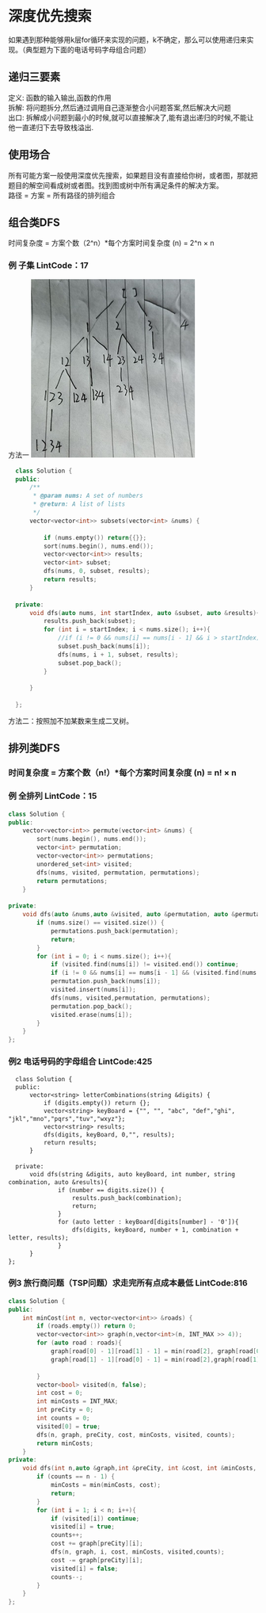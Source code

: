 # 深度优先搜索    
如果遇到那种能够用k层for循环来实现的问题，k不确定，那么可以使用递归来实现。（典型题为下面的电话号码字母组合问题）
## 递归三要素   
定义: 函数的输入输出,函数的作用  
拆解: 将问题拆分,然后通过调用自己逐渐整合小问题答案,然后解决大问题  
出口: 拆解成小问题到最小的时候,就可以直接解决了,能有退出递归的时候,不能让他一直递归下去导致栈溢出.  
## 使用场合  
所有可能方案一般使用深度优先搜索，如果题目没有直接给你树，或者图，那就把题目的解空间看成树或者图。找到图或树中所有满足条件的解决方案。  
路径 = 方案 = 所有路径的排列组合
## 组合类DFS    
时间复杂度  = 方案个数（2^n）*每个方案时间复杂度 (n) = 2^n × n    
### 例 子集 LintCode：17  
方法一
![](https://github.com/994861457/994861457_Algorithm_notes_cpp/blob/main/%E5%9B%BE%E7%89%87/QQ%E5%9B%BE%E7%89%8720220130163738.jpg)  
```cpp  
  class Solution {
  public:
      /**
       * @param nums: A set of numbers
       * @return: A list of lists
       */
      vector<vector<int>> subsets(vector<int> &nums) {

          if (nums.empty()) return{{}};
          sort(nums.begin(), nums.end());
          vector<vector<int>> results;
          vector<int> subset;
          dfs(nums, 0, subset, results);
          return results;
      }

  private:
      void dfs(auto nums, int startIndex, auto &subset, auto &results){
          results.push_back(subset);
          for (int i = startIndex; i < nums.size(); i++){                           //每深入一层都会跳过已经访问过的元素，向后移一个数
              //if (i != 0 && nums[i] == nums[i - 1] && i > startIndex) continue;  //带重复元素的子集的题加上这句就是答案  //当发现是第二个相同元素时，如果set里面未出现过相同的数就舍弃。也就是说如果发现该数不是重复数中的第一个，那就需要看看他的兄弟节点，如果他是兄弟节点中最左边那个就说明添加是有效的。
              subset.push_back(nums[i]);
              dfs(nums, i + 1, subset, results);
              subset.pop_back();
          }

      }

  };  
  ```
  方法二：按照加不加某数来生成二叉树。  
  ## 排列类DFS  
  ### 时间复杂度  = 方案个数（n!）*每个方案时间复杂度 (n) = n! × n  
  ### 例  全排列 LintCode：15
  ```cpp  
  class Solution {
  public:
      vector<vector<int>> permute(vector<int> &nums) {
          sort(nums.begin(), nums.end());
          vector<int> permutation;
          vector<vector<int>> permutations;
          unordered_set<int> visited;
          dfs(nums, visited, permutation, permutations);
          return permutations;
      }

  private:
      void dfs(auto &nums,auto &visited, auto &permutation, auto &permutations){
          if (nums.size() == visited.size()) {
              permutations.push_back(permutation);
              return;
          }
          for (int i = 0; i < nums.size(); i++){
              if (visited.find(nums[i]) != visited.end()) continue;
              if (i != 0 && nums[i] == nums[i - 1] && (visited.find(nums[i - 1]) == visited.end())) continue; //当前数和前面数一样，但前面数以前没出现过。
              permutation.push_back(nums[i]);
              visited.insert(nums[i]);
              dfs(nums, visited,permutation, permutations);
              permutation.pop_back();
              visited.erase(nums[i]);
          }
      }
  };
```
### 例2 电话号码的字母组合 LintCode:425   
```
  class Solution {
  public:
      vector<string> letterCombinations(string &digits) {
          if (digits.empty()) return {};
          vector<string> keyBoard = {"", "", "abc", "def","ghi", "jkl","mno","pqrs","tuv","wxyz"};
          vector<string> results;
          dfs(digits, keyBoard, 0,"", results);
          return results;
      }

  private:
      void dfs(string &digits, auto keyBoard, int number, string combination, auto &results){
              if (number == digits.size()) {
                  results.push_back(combination);
                  return;
              }        
              for (auto letter : keyBoard[digits[number] - '0']){
                  dfs(digits, keyBoard, number + 1, combination + letter, results);
              }
      }
};
```
### 例3 旅行商问题（TSP问题）求走完所有点成本最低 LintCode:816 
  ```cpp  
  class Solution {
  public:
      int minCost(int n, vector<vector<int>> &roads) {
          if (roads.empty()) return 0;
          vector<vector<int>> graph(n,vector<int>(n, INT_MAX >> 4));
          for (auto road : roads){
              graph[road[0] - 1][road[1] - 1] = min(road[2], graph[road[0] - 1][road[1] - 1]);
              graph[road[1] - 1][road[0] - 1] = min(road[2],graph[road[1] - 1][road[0] - 1]);

          }
          vector<bool> visited(n, false);
          int cost = 0;
          int minCosts = INT_MAX;
          int preCity = 0;
          int counts = 0;
          visited[0] = true;
          dfs(n, graph, preCity, cost, minCosts, visited, counts);
          return minCosts;
      }
  private:
      void dfs(int n,auto &graph,int &preCity, int &cost, int &minCosts, auto &visited, int & counts){
          if (counts == n - 1) {
              minCosts = min(minCosts, cost);
              return;
          }
          for (int i = 1; i < n; i++){
              if (visited[i]) continue;
              visited[i] = true;
              counts++;
              cost += graph[preCity][i];
              dfs(n, graph, i, cost, minCosts, visited,counts);
              cost -= graph[preCity][i];
              visited[i] = false;
              counts--;
          }
      }
  };  
  ```


